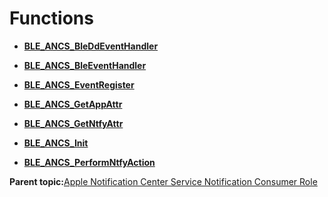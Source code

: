 # Functions

-   **[BLE\_ANCS\_BleDdEventHandler](GUID-84D192A6-3C2A-4840-8427-37814138CD13.md)**  

-   **[BLE\_ANCS\_BleEventHandler](GUID-8A5C35DE-3B93-4FD1-9B13-F5E0376434DF.md)**  

-   **[BLE\_ANCS\_EventRegister](GUID-E2791444-A9AC-46EE-8F77-984A2E708218.md)**  

-   **[BLE\_ANCS\_GetAppAttr](GUID-918D6B61-4825-4685-8E1E-C1A416C8E7AE.md)**  

-   **[BLE\_ANCS\_GetNtfyAttr](GUID-9F3A2053-802F-43AA-995C-A99E19486B54.md)**  

-   **[BLE\_ANCS\_Init](GUID-9C0824C2-B7A0-42E3-9AE3-81D700FFD9E7.md)**  

-   **[BLE\_ANCS\_PerformNtfyAction](GUID-2877172A-DC05-4868-9992-0E20E45521B2.md)**  


**Parent topic:**[Apple Notification Center Service Notification Consumer Role](GUID-CE29A58F-AB42-450A-9454-BA1809FA0041.md)

